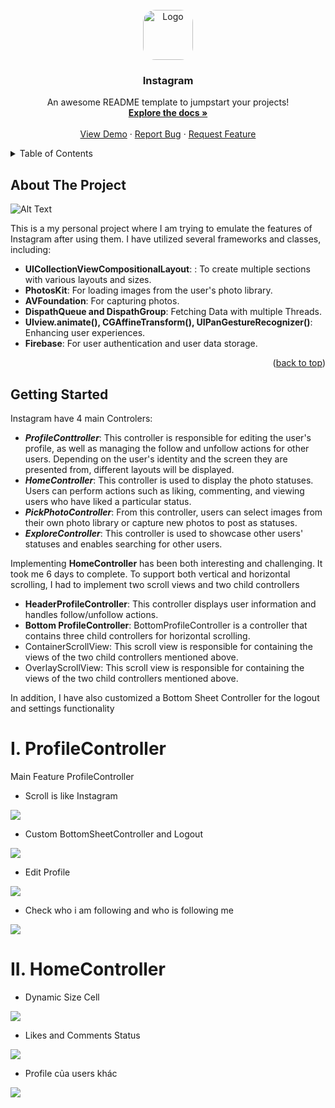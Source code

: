 <!-- PROJECT LOGO -->
<br />
<div align="center">
  <a href="https://github.com/othneildrew/Best-README-Template">
    <img src="imgaes/logo.png" alt="Logo" width="80" height="80" style="border-radius: 20px;">
  </a>

  <h3 align="center">Instagram</h3>

  <p align="center">
    An awesome README template to jumpstart your projects!
    <br />
    <a href="https://github.com/othneildrew/Best-README-Template"><strong>Explore the docs »</strong></a>
    <br />
    <br />
    <a href="https://github.com/othneildrew/Best-README-Template">View Demo</a>
    ·
    <a href="https://github.com/othneildrew/Best-README-Template/issues">Report Bug</a>
    ·
    <a href="https://github.com/othneildrew/Best-README-Template/issues">Request Feature</a>
  </p>
</div>

<!-- TABLE OF CONTENTS -->
<details>
  <summary>Table of Contents</summary>
  <ol>
    <li>
      <a href="#about-the-project">About The Project</a>
      <ul>
        <li><a href="#built-with">Built With</a></li>
      </ul>
    </li>
    <li>
      <a href="#getting-started">Getting Started</a>
      <ul>
        <li><a href="#prerequisites">Prerequisites</a></li>
        <li><a href="#installation">Installation</a></li>
      </ul>
    </li>
    <li><a href="#usage">Usage</a></li>
    <li><a href="#roadmap">Roadmap</a></li>
    <li><a href="#contributing">Contributing</a></li>
    <li><a href="#contact">Contact</a></li>
  </ol>
</details>


<!-- ABOUT THE PROJECT -->
## About The Project

![Alt Text](imgaes/product_screenShort.jpg)

This is a my personal project where  I am trying to emulate the features of Instagram after using them. I have utilized several frameworks and classes, including:
- **UICollectionViewCompositionalLayout**: : To create multiple sections with various layouts and sizes.
- **PhotosKit**: For loading images from the user's photo library.
- **AVFoundation**: For capturing photos.
- **DispathQueue and DispathGroup**: Fetching Data with multiple Threads.
- **UIview.animate(), CGAffineTransform(), UIPanGestureRecognizer()**: Enhancing user experiences.
- **Firebase**: For user authentication and user data storage.

<p align="right">(<a href="#readme-top">back to top</a>)</p>

<!-- GETTING STARTED -->
## Getting Started
Instagram have 4 main Controlers:
- ***ProfileConttroller***:  This controller is responsible for editing the user's profile, as well as managing the follow and unfollow actions for other users. Depending on the user's identity and the screen they are presented from, different layouts will be displayed.
- ***HomeController***: This controller is used to display the photo statuses. Users can perform actions such as liking, commenting, and viewing users who have liked a particular status.
- ***PickPhotoController***: From this controller, users can select images from their own photo library or capture new photos to post as statuses.
- ***ExploreController***: This controller is used to showcase other users' statuses and enables searching for other users.

Implementing **HomeController** has been both interesting and challenging. It took me 6 days to complete. To support both vertical and horizontal scrolling, I had to implement two scroll views and two child controllers
-  **HeaderProfileController**: This controller displays user information and handles follow/unfollow actions.
-  **Bottom ProfileController**: BottomProfileController is a controller that contains three child controllers for horizontal scrolling.
-  ContainerScrollView: This scroll view is responsible for containing the views of the two child controllers mentioned above.
-  OverlayScrollView: This scroll view is responsible for containing the views of the two child controllers mentioned above. 
  
In addition, I have also customized a Bottom Sheet Controller for the logout and settings functionality

# I. ProfileController
Main Feature ProfileController
- Scroll is like Instagram

![](gif/scrollLikeInsta.gif)

- Custom BottomSheetController and Logout

![](gif/bottomSheetAndLogout.gif)

- Edit Profile

![](gif/editProfile.gif)

- Check who i am following and who is following me

![](gif/follow.gif)


# II. HomeController
- Dynamic Size Cell 

![](gif/dynamicSize.gif)

- Likes and Comments Status

![](gif/LikeAndComment.gif)

- Profile của users khác

![](gif/anotherProfile.gif)



